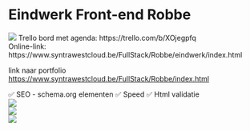 # Eindwerk Front-end Robbe
<img src="https://www.syntrawestcloud.be/FullStack/Robbe/eindwerk/images/backgroundHeadHome">
Trello bord met agenda: https://trello.com/b/XOjegpfq <br>
Online-link: https://www.syntrawestcloud.be/FullStack/Robbe/eindwerk/index.html

link naar portfolio https://www.syntrawestcloud.be/FullStack/Robbe/index.html

✅ SEO - schema.org elementen
✅ Speed 
✅ Html validatie <br>
 <img src="https://www.syntrawestcloud.be/FullStack/Robbe/images/speed"> <br>
 <img src="https://www.syntrawestcloud.be/FullStack/Robbe/images/speedmobile"> <br> 
 <img src="https://www.syntrawestcloud.be/FullStack/Robbe/images/w3vallidate"> <br>
